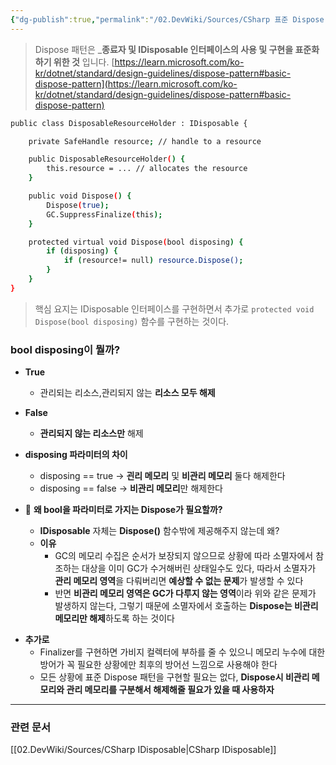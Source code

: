 ```yaml
---
{"dg-publish":true,"permalink":"/02.DevWiki/Sources/CSharp 표준 Dispose 패턴/","noteIcon":"","created":"2025-05-23T01:32:08.072+09:00","updated":"2025-08-16T22:42:30.515+09:00"}
---
```



> Dispose 패턴은 _**종료자 및 IDisposable 인터페이스의 사용 및 구현을 표준화하기 위한 것** 입니다.
> [https://learn.microsoft.com/ko-kr/dotnet/standard/design-guidelines/dispose-pattern#basic-dispose-pattern](https://learn.microsoft.com/ko-kr/dotnet/standard/design-guidelines/dispose-pattern#basic-dispose-pattern)


```bash
public class DisposableResourceHolder : IDisposable {

    private SafeHandle resource; // handle to a resource

    public DisposableResourceHolder() {
        this.resource = ... // allocates the resource
    }

    public void Dispose() {
        Dispose(true);
        GC.SuppressFinalize(this);
    }

    protected virtual void Dispose(bool disposing) {
        if (disposing) {
            if (resource!= null) resource.Dispose();
        }
    }
}
```

> 핵심 요지는 IDisposable 인터페이스를 구현하면서 추가로 `protected void Dispose(bool disposing)` 함수를 구현하는 것이다.
### bool disposing이 뭘까?
* **True**
	* 관리되는 리소스,관리되지 않는  **리소스 모두 해제**
* **False**
	* **관리되지 않는 리소스만** 해제

* **disposing 파라미터의 차이**
	* disposing == true → **괸리 메모리** 및 **비관리 메모리** 둘다 해제한다    
	- disposing == false → **비관리 메모리**만 해제한다

* 🤔 **왜 bool을 파라미터로 가지는 Dispose가 필요할까?**
	- **IDisposable** 자체는 **Dispose()** 함수밖에 제공해주지 않는데 왜?
	- **이유**
	    - GC의 메모리 수집은 순서가 보장되지 않으므로 상황에 따라 소멸자에서 참조하는 대상을 이미 GC가 수거해버린 상태일수도 있다, 따라서 소멸자가 **관리 메모리 영역**을 다뤄버리면 **예상할 수 없는 문제**가 발생할 수 있다
	    - 반면 **비관리 메모리 영역은 GC가 다루지 않는 영역**이라 위와 같은 문제가 발생하지 않는다, 그렇기 때문에 소멸자에서 호출하는 **Dispose는 비관리 메모리만 해제**하도록 하는 것이다
- **추가로**
    - Finalizer를 구현하면 가비지 컬렉터에 부하를 줄 수 있으니 메모리 누수에 대한 방어가 꼭 필요한 상황에만 최후의 방어선 느낌으로 사용해야 한다
    - 모든 상황에 표준 Dispose 패턴을 구현할 필요는 없다, **Dispose시 비관리 메모리와 관리 메모리를 구분해서 해제해줄 필요가 있을 때 사용하자**

---
### 관련 문서
[[02.DevWiki/Sources/CSharp IDisposable\|CSharp IDisposable]]